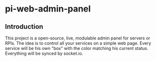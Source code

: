 # pi-web-admin-panel
## Introduction
This project is a open-source, live, modulable admin panel for servers or RPIs. The idea is to control all your services on a simple web page. Every service will be his own "box" with the color matching his current status. Everything will be synced by socket.io.
